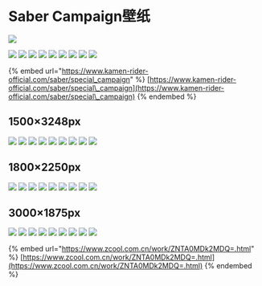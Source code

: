 # Saber Campaign壁纸

![](https://www.kamen-rider-official.com/saber/special\_campaign/images/ogimage.jpg)

![](https://www.kamen-rider-official.com/saber/special\_campaign/images/comingsoon/Kc5rmxXF1-pc.png) ![](https://www.kamen-rider-official.com/saber/special\_campaign/images/comingsoon/P6jem2BY2-pc.png) ![](https://www.kamen-rider-official.com/saber/special\_campaign/images/comingsoon/Q8dUpWX24-pc.png) ![](https://www.kamen-rider-official.com/saber/special\_campaign/images/comingsoon/P6jNiRzZ3-pc.png) ![](https://www.kamen-rider-official.com/saber/special\_campaign/images/comingsoon/Vz6ZLsch5-pc.png) ![](https://www.kamen-rider-official.com/saber/special\_campaign/images/comingsoon/wE8Xefji7-pc.png) ![](https://www.kamen-rider-official.com/saber/special\_campaign/images/comingsoon/w2ZVy6NF6-pc.png) ![](https://www.kamen-rider-official.com/saber/special\_campaign/images/comingsoon/Wi4gZQVd9-pc.png) ![](https://www.kamen-rider-official.com/saber/special\_campaign/images/comingsoon/Z5PeyZQc10-pc.png)

{% embed url="https://www.kamen-rider-official.com/saber/special_campaign" %}
[https://www.kamen-rider-official.com/saber/special\_campaign](https://www.kamen-rider-official.com/saber/special\_campaign)
{% endembed %}

## 1500×3248px

![](https://img.zcool.cn/community/017e20600beb1911013e3991d97f8c.jpg) ![](https://img.zcool.cn/community/016bfd600beb1c11013e399122f085.jpg) ![](https://img.zcool.cn/community/015dd9600beb1d11013f7928905248.jpg) ![](https://img.zcool.cn/community/01bc30600beb1711013f7928152ec3.jpg) ![](https://img.zcool.cn/community/0170af600beb2811013f792880ffd2.jpg) ![](https://img.zcool.cn/community/015ae4600beb2511013f7928bd217f.jpg) ![](https://img.zcool.cn/community/01f9ca600beb2311013e3991da9cbb.jpg) ![](https://img.zcool.cn/community/01ea70600beb2d11013f79287e7609.jpg) ![](https://img.zcool.cn/community/01f661600beb2a11013f7928df8253.jpg)

## 1800×2250px

![](https://img.zcool.cn/community/0194fe600adf1011013f792875297e.jpg) ![](https://img.zcool.cn/community/0150d2600adf1c11013e39918ea936.jpg) ![](https://img.zcool.cn/community/0168e2600ad3cf11013f7928f29e0f.jpg) ![](https://img.zcool.cn/community/01e397600ad3c311013e399166036a.jpg) ![](https://img.zcool.cn/community/01122b600adf1a11013f79287ab762.jpg) ![](https://img.zcool.cn/community/01c841600ad3d911013f79281edada.jpg) ![](https://img.zcool.cn/community/016b53600ad3d611013e399181cbc0.jpg) ![](https://img.zcool.cn/community/01b2b9600ad3e011013e3991a9ac13.jpg) ![](https://img.zcool.cn/community/01696a600ad40911013f7928928d9a.jpg)

## 3000×1875px

![](https://img.zcool.cn/community/011e98600ac50c11013e39914e2e05.jpg) ![](https://img.zcool.cn/community/0179d1600ac51311013e39911ba109.jpg) ![](https://img.zcool.cn/community/01cae3600ac51511013e3991d9d782.jpg) ![](https://img.zcool.cn/community/01bd54600ac51511013f7928b60ad0.jpg) ![](https://img.zcool.cn/community/0109c1600ac51611013e39917382f7.jpg) ![](https://img.zcool.cn/community/013df0600ac52011013e399138d8f4.jpg) ![](https://img.zcool.cn/community/01d1d4600ac52311013f79285527c5.jpg) ![](https://img.zcool.cn/community/01dd8a600ac52a11013f79285a5d70.jpg) ![](https://img.zcool.cn/community/0165f2600ac52911013e399199fa6b.jpg)

{% embed url="https://www.zcool.com.cn/work/ZNTA0MDk2MDQ=.html" %}
[https://www.zcool.com.cn/work/ZNTA0MDk2MDQ=.html](https://www.zcool.com.cn/work/ZNTA0MDk2MDQ=.html)
{% endembed %}
